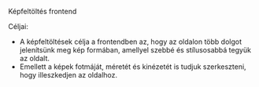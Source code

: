 Képfeltöltés frontend

Céljai: 
- A képfeltöltések célja a frontendben az, hogy az oldalon több dolgot jelenítsünk meg kép formában, amellyel szebbé és stílusosabbá tegyük az oldalt.
- Emellett a képek fotmáját, méretét és kinézetét is tudjuk szerkeszteni, hogy illeszkedjen az oldalhoz.
